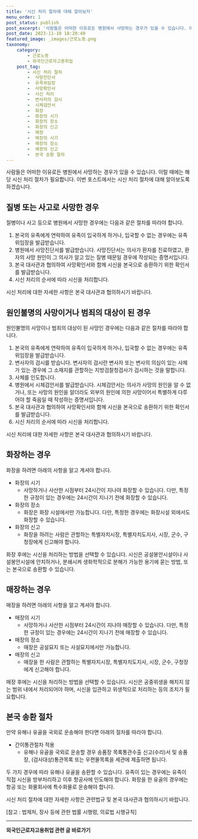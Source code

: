```yaml
---
title: '시신 처리 절차에 대해 알아보자'
menu_order: 1
post_status: publish
post_excerpt: '사람들은 어떠한 이유로든 병원에서 사망하는 경우가 있을 수 있습니다. 이럴 때에는 해당 시신 처리 절차가 필요합니다. 이번 포스트에서는 시신 처리 절차에 대해 알아보도록 하겠습니다.'
post_date: 2023-11-10 18:20:49
featured_image: _images/근로노동.png
taxonomy:
    category:
        - 근로노동
        - 외국인근로자고용취업
    post_tag:
        - 시신 처리 절차
        -  사망진단서
        -  유족위임장
        -  사망확인서
        -  시신 처리
        -  변사자의 검시
        -  시체검안서
        -  화장
        -  화장의 시기
        -  화장의 장소
        -  화장의 신고
        -  매장
        -  매장의 시기
        -  매장의 장소
        -  매장의 신고
        -  본국 송환 절차
---
```



사람들은 어떠한 이유로든 병원에서 사망하는 경우가 있을 수 있습니다. 이럴 때에는 해당 시신 처리 절차가 필요합니다. 이번 포스트에서는 시신 처리 절차에 대해 알아보도록 하겠습니다.

## 질병 또는 사고로 사망한 경우

질병이나 사고 등으로 병원에서 사망한 경우에는 다음과 같은 절차를 따라야 합니다.

1. 본국의 유족에게 연락하여 유족이 입국하게 하거나, 입국할 수 없는 경우에는 유족위임장을 발급받습니다.
2. 병원에서 사망진단서를 발급받습니다. 사망진단서는 의사가 환자를 진료하였고, 환자의 사망 원인이 그 의사가 알고 있는 질병 때문일 경우에 작성되는 증명서입니다.
3. 본국 대사관과 협의하여 사망확인서와 함께 시신을 본국으로 송환하기 위한 확인서를 발급받습니다.
4. 시신 처리의 순서에 따라 시신을 처리합니다.

시신 처리에 대한 자세한 사항은 본국 대사관과 협의하시기 바랍니다.

## 원인불명의 사망이거나 범죄의 대상이 된 경우

원인불명의 사망이나 범죄의 대상이 된 사망인 경우에는 다음과 같은 절차를 따라야 합니다.

1. 본국의 유족에게 연락하여 유족이 입국하게 하거나, 입국할 수 없는 경우에는 유족위임장을 발급받습니다.
2. 변사자의 검시를 받습니다. 변사자의 검시란 변사자 또는 변사의 의심이 있는 사체가 있는 경우에 그 소재지를 관할하는 지방검찰청검사가 검시하는 것을 말합니다.
3. 사체를 인도합니다.
4. 병원에서 시체검안서를 발급받습니다. 시체검안서는 의사가 사망의 원인을 알 수 없거나, 또는 사망의 원인을 알더라도 외부의 원인에 의한 사망이어서 특별하게 다루어야 할 죽음일 때 작성하는 증명서입니다.
5. 본국 대사관과 협의하여 사망확인서와 함께 시신을 본국으로 송환하기 위한 확인서를 발급받습니다.
6. 시신 처리의 순서에 따라 시신을 처리합니다.

시신 처리에 대한 자세한 사항은 본국 대사관과 협의하시기 바랍니다.

## 화장하는 경우

화장을 하려면 아래의 사항을 알고 계셔야 합니다.

- 화장의 시기
  - 사망하거나 사산한 시점부터 24시간이 지나야 화장할 수 있습니다. 다만, 특정한 규정이 있는 경우에는 24시간이 지나기 전에 화장할 수 있습니다.
- 화장의 장소
  - 화장은 화장 시설에서만 가능합니다. 다만, 특정한 경우에는 화장시설 외에서도 화장할 수 있습니다.
- 화장의 신고
  - 화장을 하려는 사람은 관할하는 특별자치시장, 특별자치도지사, 시장, 군수, 구청장에게 신고해야 합니다.

화장 후에는 시신을 처리하는 방법을 선택할 수 있습니다. 시신은 공설봉안시설이나 사설봉안시설에 안치하거나, 분쇄시켜 생화학적으로 분해가 가능한 용기에 묻는 방법, 또는 본국으로 송환할 수 있습니다.

## 매장하는 경우

매장을 하려면 아래의 사항을 알고 계셔야 합니다.

- 매장의 시기
  - 사망하거나 사산한 시점부터 24시간이 지나야 매장할 수 있습니다. 다만, 특정한 규정이 있는 경우에는 24시간이 지나기 전에 매장할 수 있습니다.
- 매장의 장소
  - 매장은 공설묘지 또는 사설묘지에서만 가능합니다.
- 매장의 신고
  - 매장을 한 사람은 관할하는 특별자치시장, 특별자치도지사, 시장, 군수, 구청장에게 신고해야 합니다.

매장 후에는 시신을 처리하는 방법을 선택할 수 있습니다. 시신은 공중위생을 해치지 않는 범위 내에서 처리되어야 하며, 시신을 입관하고 위생적으로 처리하는 등의 조치가 필요합니다.

## 본국 송환 절차

만약 유해나 유골을 국외로 운송해야 한다면 아래의 절차를 따라야 합니다.

- 간이통관절차 적용
  - 유해나 유골을 국외로 운송할 경우 송품장 목록통관수출 신고(수리)서 및 송품장, (검사대상)통관목록 또는 우편물목록을 세관에 제출하면 됩니다.

두 가지 경우에 따라 유해나 유골을 송환할 수 있습니다. 유족이 있는 경우에는 유족이 직접 시신을 방부처리하고 이후 항공사에 인도해야 합니다. 화장을 한 유골의 경우에는 항공 또는 화물회사에 특수화물로 운송해야 합니다.

시신 처리 절차에 대한 자세한 사항은 관련법규 및 본국 대사관과 협의하시기 바랍니다.

[참고 : 법제처, 장사 등에 관한 법률 시행령, 의료법 시행규칙]

<!-- wp:separator -->
<hr class="wp-block-separator has-alpha-channel-opacity"/>
<!-- /wp:separator -->

<!-- wp:group {"backgroundColor":"base","layout":{"type":"constrained"}} -->
<div class="wp-block-group has-base-background-color has-background"><!-- wp:paragraph {"align":"center","fontSize":"medium"} -->
<p class="has-text-align-center has-large-font-size"><strong>외국인근로자고용취업 관련 글 바로가기</strong></p>
<!-- /wp:paragraph -->


<!-- wp:latest-posts
{"categories":[{"id":10884,"count":19,"description":"","link":"https://uknowlaw.com/category/%ec%99%b8%ea%b5%ad%ec%9d%b8%ea%b7%bc%eb%a1%9c%ec%9e%90%ea%b3%a0%ec%9a%a9%ec%b7%a8%ec%97%85/","name":"외국인근로자고용취업","slug":"외국인근로자고용취업","taxonomy":"category","parent":0,"meta":[],"_links":{"self":[{"href":"https://uknowlaw.com/wp-json/wp/v2/categories/10884"}],"collection":[{"href":"https://uknowlaw.com/wp-json/wp/v2/categories"}],"about":[{"href":"https://uknowlaw.com/wp-json/wp/v2/taxonomies/category"}],"wp:post_type":[{"href":"https://uknowlaw.com/wp-json/wp/v2/posts?categories=10884"}],"curies":[{"name":"wp","href":"https://api.w.org/{rel}","templated":true}]}}],"postsToShow":100,"excerptLength":28,"postLayout":"grid","columns":2,"featuredImageAlign":"left","featuredImageSizeSlug":"large","fontSize":"small"} /--></div>
<!-- /wp:group -->